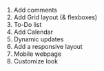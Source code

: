 1) Add comments
2) Add Grid layout (& flexboxes)
3) To-Do list
4) Add Calendar
5) Dynamic updates 
6) Add a responsive layout
7) Mobile webpage
8) Customize look
